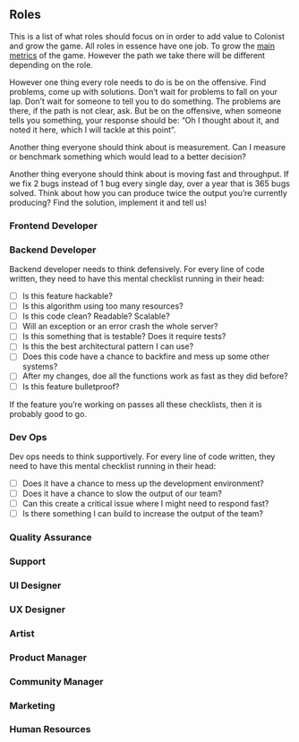 ## Roles
This is a list of what roles should focus on in order to add value to Colonist and grow the game. All roles in essence have one job. To grow the [main metrics](https://www.notion.so/Colonist-Handbook-v1-12-February-2022-26fa93b6e5384c7bad3b749df9223700) of the game. However the path we take there will be different depending on the role. 

However one thing every role needs to do is be on the offensive. Find problems, come up with solutions. Don’t wait for problems to fall on your lap. Don’t wait for someone to tell you to do something. The problems are there, if the path is not clear, ask. But be on the offensive, when someone tells you something, your response should be: “Oh I thought about it, and noted it here, which I will tackle at this point”.

Another thing everyone should think about is measurement. Can I measure or benchmark something which would lead to a better decision?

Another thing everyone should think about is moving fast and throughput. If we fix 2 bugs instead of 1 bug every single day, over a year that is 365 bugs solved. Think about how you can produce twice the output you’re currently producing? Find the solution, implement it and tell us!

### Frontend Developer
 
### Backend Developer
Backend developer needs to think defensively. For every line of code written, they need to have this mental checklist running in their head:

- [ ]  Is this feature hackable?
- [ ]  Is this algorithm using too many resources?
- [ ]  Is this code clean? Readable? Scalable?
- [ ]  Will an exception or an error crash the whole server?
- [ ]  Is this something that is testable? Does it require tests?
- [ ]  Is this the best architectural pattern I can use?
- [ ]  Does this code have a chance to backfire and mess up some other systems?
- [ ]  After my changes, doe all the functions work as fast as they did before?
- [ ]  Is this feature bulletproof?

If the feature you’re working on passes all these checklists, then it is probably good to go.

### Dev Ops
Dev ops needs to think supportively. For every line of code written, they need to have this mental checklist running in their head:

- [ ]  Does it have a chance to mess up the development environment?
- [ ]  Does it have a chance to slow the output of our team?
- [ ]  Can this create a critical issue where I might need to respond fast?
- [ ]  Is there something I can build to increase the output of the team?

### Quality Assurance

### Support

### UI Designer

### UX Designer

### Artist

### Product Manager

### Community Manager

### Marketing

### Human Resources
